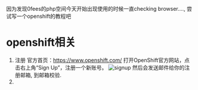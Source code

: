 因为发现0fees的php空间今天开始出现使用的时候一直checking browser...., 尝试写一个openshift的教程吧

# openshift相关
1. 注册
官方首页：https://www.openshift.com/
打开OpenShift官方网站，点击右上角“Sign Up”，注册一个新账号。
![signup](http://php-teluoka.rhcloud.com/os-photo/001signup.png)
然后会发送邮件给你的注册邮箱, 到邮箱校验.
2. 